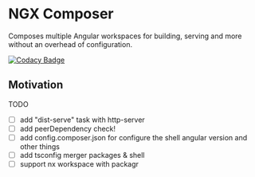 # NGX Composer

Composes multiple Angular workspaces for building, serving and more without an overhead of configuration.

[![Codacy Badge](https://app.codacy.com/project/badge/Grade/74da2fd774574631b3c02c51ed53a293)](https://www.codacy.com/gh/hoevelmanns/ngx-composer/dashboard?utm_source=github.com&amp;utm_medium=referral&amp;utm_content=hoevelmanns/ngx-composer&amp;utm_campaign=Badge_Grade)

## Motivation

TODO
- [ ] add "dist-serve" task with http-server
- [ ] add peerDependency check!
- [ ] add config.composer.json for configure the shell angular version and other things
- [ ] add tsconfig merger packages & shell
- [ ] support nx workspace with packagr
